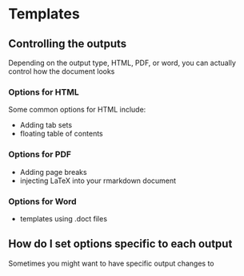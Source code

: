 # Templates

## Controlling the outputs

Depending on the output type, HTML, PDF, or word, you can actually control how the document looks

### Options for HTML

Some common options for HTML include:

- Adding tab sets
- floating table of contents

### Options for PDF

- Adding page breaks
- injecting LaTeX into your rmarkdown document

### Options for Word

- templates using .doct files

## How do I set options specific to each output

Sometimes you might want to have specific output changes to 
